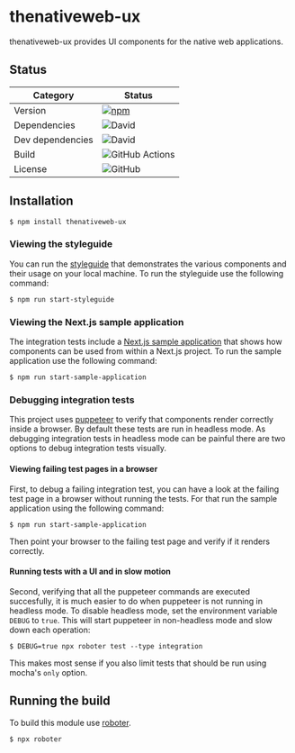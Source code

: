# thenativeweb-ux

thenativeweb-ux provides UI components for the native web applications.

## Status

| Category         | Status                                                                                                                                                     |
| ---------------- | ---------------------------------------------------------------------------------------------------------------------------------------------------------- |
| Version          | [![npm](https://img.shields.io/npm/v/thenativeweb-ux)](https://www.npmjs.com/package/thenativeweb-ux)                                                      |
| Dependencies     | ![David](https://img.shields.io/david/thenativeweb/thenativeweb-ux)                                                                                        |
| Dev dependencies | ![David](https://img.shields.io/david/dev/thenativeweb/thenativeweb-ux)                                                                                    |
| Build            | ![GitHub Actions](https://github.com/thenativeweb/thenativeweb-ux/workflows/Release/badge.svg?branch=master) |
| License          | ![GitHub](https://img.shields.io/github/license/thenativeweb/thenativeweb-ux)                                                                              |
## Installation

```shell
$ npm install thenativeweb-ux
```

### Viewing the styleguide

You can run the [styleguide](styleguide) that demonstrates the various components and their usage on your local machine. To run the styleguide use the following command:

```shell
$ npm run start-styleguide
```

### Viewing the Next.js sample application

The integration tests include a [Next.js sample application](test/shared/sampleApplication) that shows how components can be used from within a Next.js project. To run the sample application use the following command:

```shell
$ npm run start-sample-application
```

### Debugging integration tests

This project uses [puppeteer](https://github.com/GoogleChrome/puppeteer) to verify that components render correctly inside a browser. By default these tests are run in headless mode. As debugging integration tests in headless mode can be painful there are two options to debug integration tests visually.

#### Viewing failing test pages in a browser

First, to debug a failing integration test, you can have a look at the failing test page in a browser without running the tests. For that run the sample application using the following command:

```shell
$ npm run start-sample-application
```

Then point your browser to the failing test page and verify if it renders correctly.

#### Running tests with a UI and in slow motion

Second, verifying that all the puppeteer commands are executed succesfully, it is much easier to do when puppeteer is not running in headless mode. To disable headless mode, set the environment variable `DEBUG` to `true`. This will start puppeteer in non-headless mode and slow down each operation:

```shell
$ DEBUG=true npx roboter test --type integration
```

This makes most sense if you also limit tests that should be run using mocha's `only` option.

## Running the build

To build this module use [roboter](https://www.npmjs.com/package/roboter).

```shell
$ npx roboter
```
